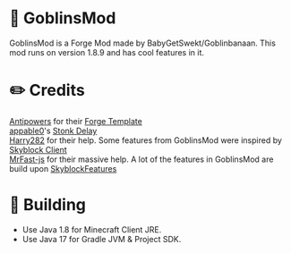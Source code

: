# :closed_book: GoblinsMod

GoblinsMod is a Forge Mod made by BabyGetSwekt/Goblinbanaan. This mod runs on version 1.8.9 and has cool features in it.

# :pencil2: Credits

[Antipowers](https://github.com/antipowers) for their [Forge Template](https://github.com/antipowers/ForgeTemplate)  
[appable0](https://github.com/appable0)'s [Stonk Delay](https://github.com/appable0/StonkDelay)  
[Harry282](https://github.com/Harry282) for their help. Some features from GoblinsMod were inspired by [Skyblock Client](https://github.com/Harry282/Skyblock-Client)  
[MrFast-js](https://github.com/MrFast-js) for their massive help. A lot of the features in GoblinsMod are build upon [SkyblockFeatures](https://github.com/MrFast-js/SkyblockFeatures  )

# :pencil: Building

- Use Java 1.8 for Minecraft Client JRE.
- Use Java 17 for Gradle JVM & Project SDK. 
